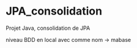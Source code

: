 # JPA_consolidation
Projet Java, consolidation de JPA

niveau BDD en local avec comme nom -> mabase
